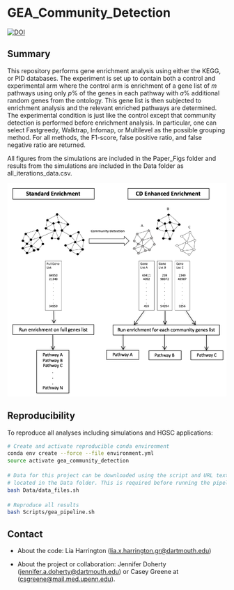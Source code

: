 # GEA_Community_Detection

[![DOI](https://zenodo.org/badge/DOI/10.5281/zenodo.830568.svg)](https://doi.org/10.5281/zenodo.830568)

## Summary

This repository performs gene enrichment analysis using either the KEGG,
or PID databases. The experiment is set up to contain both a control
and experimental arm where the control arm is enrichment of a gene list of *m*
pathways using only *p*\% of the genes in each pathway with *a*\% additional random
genes from the ontology. This gene list is then subjected to enrichment analysis
and the relevant enriched pathways are determined. The experimental condition is 
just like the control except that community detection is performed before enrichment 
analysis. In particular, one can select Fastgreedy, Walktrap, Infomap, or Multilevel 
as the possible grouping method. For all methods, the F1-score,  false positive ratio, 
and false negative ratio are returned.  

All figures from the simulations are included in the Paper_Figs folder and results 
from the simulations are included in the Data folder as all_iterations_data.csv. 

![GEA Flowchart](Paper_Figs/flow_chart.png?raw=true)

## Reproducibility

To reproduce all analyses including simulations and HGSC applications:

```bash
# Create and activate reproducible conda environment
conda env create --force --file environment.yml
source activate gea_community_detection

# Data for this project can be downloaded using the script and URL text file
# located in the Data folder. This is required before running the pipeline.
bash Data/data_files.sh

# Reproduce all results
bash Scripts/gea_pipeline.sh
```

## Contact

* About the code: Lia Harrington (lia.x.harrington.gr@dartmouth.edu)

* About the project or collaboration: Jennifer Doherty
(jennifer.a.doherty@dartmouth.edu) or
Casey Greene at (csgreene@mail.med.upenn.edu).

